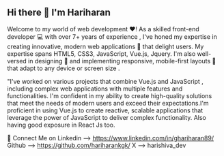 ## Hi there 👋 I'm Hariharan

Welcome to my world of web development ❤! As a skilled front-end developer 💻 with over 7+ years of experience , I've honed my expertise in creating innovative, modern web applications 🚀 that delight users. My expertise spans HTML5, CSS3, JavaScript, Vue.js, Jquery. I'm also well-versed in designing 🎨 and implementing responsive, mobile-first layouts 📱 that adapt to any device or screen size . 

"I've worked on various projects that combine Vue.js and JavaScript , including complex web applications with multiple features and functionalities. I'm confident in my ability to create high-quality solutions that meet the needs of modern users and exceed their expectations.I'm proficient in using Vue.js to create reactive, scalable applications that leverage the power of JavaScript to deliver complex functionality. Also having good exposure in React Js too.

🤝 Connect Me on
Linkedin --> https://www.linkedin.com/in/ghariharan89/
Github --> https://github.com/hariharankgk/
X --> harishiva_dev

<!--
**hariharankgk/hariharankgk** is a ✨ _special_ ✨ repository because its `README.md` (this file) appears on your GitHub profile.

Here are some ideas to get you started:

- 🔭 I’m currently working on ...
- 🌱 I’m currently learning ...
- 👯 I’m looking to collaborate on ...
- 🤔 I’m looking for help with ...
- 💬 Ask me about ...
- 📫 How to reach me: ...
- 😄 Pronouns: ...
- ⚡ Fun fact: ...
-->
